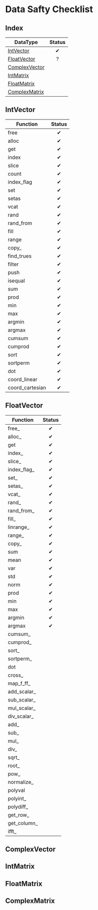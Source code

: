 # Data Safty Checklist

## Index

| DataType                        |  Status  |
|---------------------------------|:--------:|
| [IntVector](#IntVector)         | &#x2714; |
| [FloatVector](#FloatVector)     |    ?     |
| [ComplexVector](#ComplexVector) |          |
| [IntMatrix](#IntMatrix)         |          |
| [FloatMatrix](#FloatMatrix)     |          |
| [ComplexMatrix](#ComplexMatrix) |          |

## IntVector

| Function        |  Status  |
|-----------------|:--------:|
| free            | &#x2714; |
| alloc           | &#x2714; |
| get             | &#x2714; |
| index           | &#x2714; |
| slice           | &#x2714; |
| count           | &#x2714; |
| index_flag      | &#x2714; |
| set             | &#x2714; |
| setas           | &#x2714; |
| vcat            | &#x2714; |
| rand            | &#x2714; |
| rand_from       | &#x2714; |
| fill            | &#x2714; |
| range           | &#x2714; |
| copy_           | &#x2714; |
| find_trues      | &#x2714; |
| filter          | &#x2714; |
| push            | &#x2714; |
| isequal         | &#x2714; |
| sum             | &#x2714; |
| prod            | &#x2714; |
| min             | &#x2714; |
| max             | &#x2714; |
| argmin          | &#x2714; |
| argmax          | &#x2714; |
| cumsum          | &#x2714; |
| cumprod         | &#x2714; |
| sort            | &#x2714; |
| sortperm        | &#x2714; |
| dot             | &#x2714; |
| coord_linear    | &#x2714; |
| coord_cartesian | &#x2714; |

## FloatVector

| Function    |  Status  |
|-------------|:--------:|
| free_       | &#x2714; |
| alloc_      | &#x2714; |
| get         | &#x2714; |
| index_      | &#x2714; |
| slice_      | &#x2714; |
| index_flag_ | &#x2714; |
| set_        | &#x2714; |
| setas_      | &#x2714; |
| vcat_       | &#x2714; |
| rand_       | &#x2714; |
| rand_from_  | &#x2714; |
| fill_       | &#x2714; |
| linrange_   | &#x2714; |
| range_      | &#x2714; |
| copy_       | &#x2714; |
| sum         | &#x2714; |
| mean        | &#x2714; |
| var         | &#x2714; |
| std         | &#x2714; |
| norm        | &#x2714; |
| prod        | &#x2714; |
| min         | &#x2714; |
| max         | &#x2714; |
| argmin      | &#x2714; |
| argmax      | &#x2714; |
| cumsum_     |          |
| cumprod_    |          |
| sort_       |          |
| sortperm_   |          |
| dot         |          |
| cross_      |          |
| map_f_ff_   |          |
| add_scalar_ |          |
| sub_scalar_ |          |
| mul_scalar_ |          |
| div_scalar_ |          |
| add_        |          |
| sub_        |          |
| mul_        |          |
| div_        |          |
| sqrt_       |          |
| root_       |          |
| pow_        |          |
| normalize_  |          |
| polyval     |          |
| polyint_    |          |
| polydiff_   |          |
| get_row_    |          |
| get_column_ |          |
| ifft_       |          |

## ComplexVector

## IntMatrix

## FloatMatrix

## ComplexMatrix
